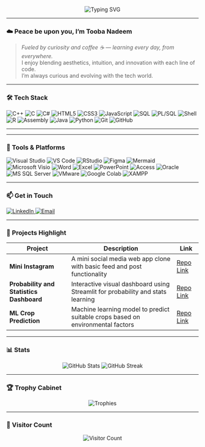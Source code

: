 <!-- Banner -->
<p align="center">
  <img src="https://readme-typing-svg.herokuapp.com/?lines=Aspiring+Software+Engineer;Skilled+in+C%2B%2B;Learning+Java+and+Python&font=Fira+Code&color=007ACC&width=600&pause=800" alt="Typing SVG">
</p>

---

### ☁️ Peace be upon you, I’m Tooba Nadeem  
> *Fueled by curiosity and coffee ☕ — learning every day, from everywhere.*  
> I enjoy blending aesthetics, intuition, and innovation with each line of code.   
> I’m always curious and evolving with the tech world.  

---

### 🛠️ Tech Stack  
<p>
  <img alt="C++" src="https://img.shields.io/badge/C%2B%2B-00599C?style=flat-square&logo=c%2B%2B&logoColor=white" />
  <img alt="C" src="https://img.shields.io/badge/C-00599C?style=flat-square&logo=c&logoColor=white" />
  <img alt="C#" src="https://img.shields.io/badge/C%23-239120?style=flat-square&logo=c-sharp&logoColor=white" />
  <img alt="HTML5" src="https://img.shields.io/badge/HTML5-E34F26?style=flat-square&logo=html5&logoColor=white" />
  <img alt="CSS3" src="https://img.shields.io/badge/CSS3-1572B6?style=flat-square&logo=css3&logoColor=white" />
  <img alt="JavaScript" src="https://img.shields.io/badge/JavaScript-F7DF1E?style=flat-square&logo=javascript&logoColor=black" />
  <img alt="SQL" src="https://img.shields.io/badge/SQL-003B57?style=flat-square&logo=mysql&logoColor=white" />
  <img alt="PL/SQL" src="https://img.shields.io/badge/PL%2FSQL-315665?style=flat-square&logo=oracle&logoColor=white" />
  <img alt="Shell" src="https://img.shields.io/badge/Shell-D1D1D1?style=flat-square&logo=gnu-bash&logoColor=black" />
  <img alt="R" src="https://img.shields.io/badge/R-276DC3?style=flat-square&logo=r&logoColor=white" />
  <img alt="Assembly" src="https://img.shields.io/badge/Assembly-x86-blue?style=flat-square" />
  <img alt="Java" src="https://img.shields.io/badge/Java-007396?style=flat-square&logo=java&logoColor=white" />
  <img alt="Python" src="https://img.shields.io/badge/Python-3776AB?style=flat-square&logo=python&logoColor=white" />
  <img alt="Git" src="https://img.shields.io/badge/Git-F05032?style=flat-square&logo=git&logoColor=white" />
  <img alt="GitHub" src="https://img.shields.io/badge/GitHub-181717?style=flat-square&logo=github&logoColor=white" />
</p>

---

---

### 🧰 Tools & Platforms  
<p>
  <img alt="Visual Studio" src="https://img.shields.io/badge/Visual%20Studio-5C2D91?style=flat-square&logo=visual-studio&logoColor=white" />
  <img alt="VS Code" src="https://img.shields.io/badge/VS%20Code-007ACC?style=flat-square&logo=visual-studio-code&logoColor=white" />
  <img alt="RStudio" src="https://img.shields.io/badge/RStudio-75AADB?style=flat-square&logo=rstudio&logoColor=white" />
  <img alt="Figma" src="https://img.shields.io/badge/Figma-F24E1E?style=flat-square&logo=figma&logoColor=white" />
  <img alt="Mermaid" src="https://img.shields.io/badge/Mermaid-0d1117?style=flat-square&logo=mermaid&logoColor=white" />
  <img alt="Microsoft Visio" src="https://img.shields.io/badge/Visio-2B579A?style=flat-square&logo=microsoft-visio&logoColor=white" />
  <img alt="Word" src="https://img.shields.io/badge/Word-2B579A?style=flat-square&logo=microsoft-word&logoColor=white" />
  <img alt="Excel" src="https://img.shields.io/badge/Excel-217346?style=flat-square&logo=microsoft-excel&logoColor=white" />
  <img alt="PowerPoint" src="https://img.shields.io/badge/PowerPoint-B7472A?style=flat-square&logo=microsoft-powerpoint&logoColor=white" />
  <img alt="Access" src="https://img.shields.io/badge/Access-A4373A?style=flat-square&logo=microsoft-access&logoColor=white" />
  <img alt="Oracle" src="https://img.shields.io/badge/Oracle-F80000?style=flat-square&logo=oracle&logoColor=white" />
  <img alt="MS SQL Server" src="https://img.shields.io/badge/SQL%20Server-CC2927?style=flat-square&logo=microsoft-sql-server&logoColor=white" />
  <img alt="VMware" src="https://img.shields.io/badge/VMware-607078?style=flat-square&logo=vmware&logoColor=white" />
  <img alt="Google Colab" src="https://img.shields.io/badge/Google%20Colab-F9AB00?style=flat-square&logo=googlecolab&logoColor=white" />
  <img alt="XAMPP" src="https://img.shields.io/badge/XAMPP-FB7A24?style=flat-square&logo=xampp&logoColor=white" />
</p>

---

### 📫 Get in Touch  
<p>
  <a href="https://www.linkedin.com/in/tooba-nadeem/">
    <img alt="LinkedIn" src="https://img.shields.io/badge/LinkedIn-Tooba--Nadeem-blue?style=flat-square&logo=linkedin&logoColor=white" />
  </a>
  <a href="mailto:toobaanadeem@gmail.com">
    <img alt="Email" src="https://img.shields.io/badge/Email-toobaanadeem@gmail.com-c14438?style=flat-square&logo=gmail&logoColor=white" />
  </a>
</p>

---

### 🌟 Projects Highlight  
| Project | Description | Link |
|--------|-------------|------|
| **Mini Instagram** | A mini social media web app clone with basic feed and post functionality | [Repo Link](https://github.com/l232550/mini-instagram) |
| **Probability and Statistics Dashboard** | Interactive visual dashboard using Streamlit for probability and stats learning | [Repo Link](https://github.com/l232550/probability-and-statistics-dashboard) |
| **ML Crop Prediction** | Machine learning model to predict suitable crops based on environmental factors | [Repo Link](https://github.com/l232550/ml-crop-prediction) |

---

### 📊 Stats  
<p align="center">
  <img src="https://github-readme-stats.vercel.app/api?username=l232550&theme=dark&show_icons=true" alt="GitHub Stats" />
  <img src="https://github-readme-streak-stats.herokuapp.com/?user=l232550&theme=dark" alt="GitHub Streak" />
</p>

---

### 🏆 Trophy Cabinet  
<p align="center">
  <img src="https://github-profile-trophy.vercel.app/?username=l232550&theme=tokyonight" alt="Trophies" />
</p>

---

### 👣 Visitor Count  
<p align="center">
  <img src="https://visitor-badge.laobi.icu/badge?page_id=l232550.l232550" alt="Visitor Count" />
</p>
